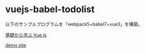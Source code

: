 # vuejs-babel-todolist

以下のサンプルプログラムを「webpack5+babel7+vue3」を構築。

[基礎から学ぶ Vue.js](https://cr-vue.mio3io.com/tutorials/todo.html)

[demo site](https://629ad7da79189327cf36477c--ephemeral-croissant-bcfe2a.netlify.app/)
